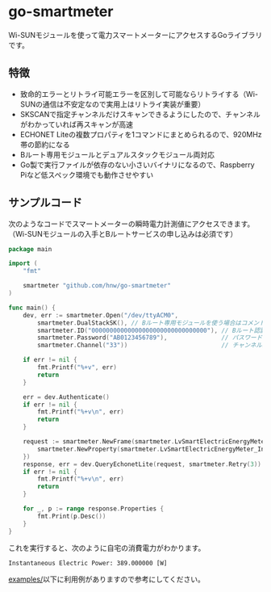 # go-smartmeter

Wi-SUNモジュールを使って電力スマートメーターにアクセスするGoライブラリです。

## 特徴

- 致命的エラーとリトライ可能エラーを区別して可能ならリトライする（Wi-SUNの通信は不安定なので実用上はリトライ実装が重要）
- SKSCANで指定チャンネルだけスキャンできるようにしたので、チャンネルがわかっていれば再スキャンが高速
- ECHONET Liteの複数プロパティを1コマンドにまとめられるので、920MHz帯の節約になる
- Bルート専用モジュールとデュアルスタックモジュール両対応
- Go製で実行ファイルが依存のない小さいバイナリになるので、Raspberry Piなど低スペック環境でも動作させやすい

## サンプルコード

次のようなコードでスマートメーターの瞬時電力計測値にアクセスできます。（Wi-SUNモジュールの入手とBルートサービスの申し込みは必須です）

```go
package main

import (
	"fmt"

	smartmeter "github.com/hnw/go-smartmeter"
)

func main() {
	dev, err := smartmeter.Open("/dev/ttyACM0",
		smartmeter.DualStackSK(), // Bルート専用モジュールを使う場合はコメントアウト
		smartmeter.ID("00000000000000000000000000000000"), // Bルート認証ID
		smartmeter.Password("AB0123456789"),               // パスワード
		smartmeter.Channel("33"))                          // チャンネル。各環境でScan()で取得した値に書き換える。

	if err != nil {
		fmt.Printf("%+v", err)
		return
	}

	err = dev.Authenticate()
	if err != nil {
		fmt.Printf("%+v\n", err)
		return
	}

	request := smartmeter.NewFrame(smartmeter.LvSmartElectricEnergyMeter, smartmeter.Get, []*smartmeter.Property{
		smartmeter.NewProperty(smartmeter.LvSmartElectricEnergyMeter_InstantaneousElectricPower, nil),
	})
	response, err = dev.QueryEchonetLite(request, smartmeter.Retry(3))
	if err != nil {
		fmt.Printf("%+v\n", err)
		return
	}

	for _, p := range response.Properties {
		fmt.Print(p.Desc())
	}
}
```

これを実行すると、次のように自宅の消費電力がわかります。

```
Instantaneous Electric Power: 389.000000 [W]
```

[examples/](examples/)以下に利用例がありますので参考にしてください。


